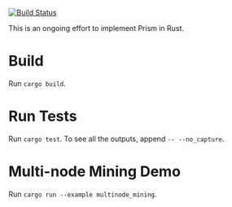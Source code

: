 [![Build Status](https://travis-ci.com/yangl1996/prism-rust.svg?token=HUqJJ7ZuGW1FW5vCJpjM&branch=master)](https://travis-ci.com/yangl1996/prism-rust)

This is an ongoing effort to implement Prism in Rust.

# Build

Run `cargo build`.

# Run Tests

Run `cargo test`. To see all the outputs, append `-- --no_capture`.

# Multi-node Mining Demo

Run `cargo run --example multinode_mining`.
